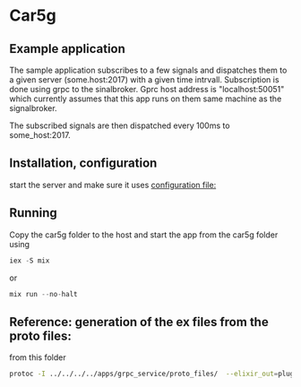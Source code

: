# Car5g

## Example application

The sample application subscribes to a few signals and dispatches them to a given server (some.host:2017) with a given time intrvall.
Subscription is done using grpc to the sinalbroker. Gprc host address is "localhost:50051" which currently assumes that this app runs on them same machine as the signalbroker.

The subscribed signals are then dispatched every 100ms to some_host:2017.

## Installation, configuration

start the server and make sure it uses [configuration file:](config/intefaces.json)

## Running

Copy the car5g folder to the host and start the app from the car5g folder using

```elixir
iex -S mix
```
or
```elixir
mix run --no-halt
```

## Reference: generation of the ex files from the proto files:

from this folder
```bash
protoc -I ../../../../apps/grpc_service/proto_files/  --elixir_out=plugins=grpc:./lib/generated_proto_files ../../../../apps/grpc_service/proto_files/*.proto
```

